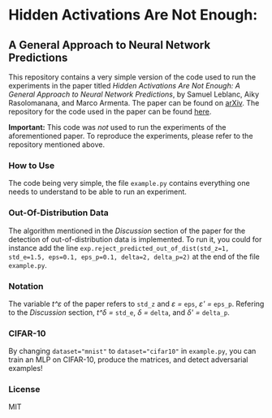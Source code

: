 # Hidden Activations Are Not Enough:
## A General Approach to Neural Network Predictions

This repository contains a very simple version of the code used to run the experiments in the paper titled *Hidden Activations Are Not Enough: A General Approach to Neural Network Predictions*, by Samuel Leblanc, Aiky Rasolomanana, and Marco Armenta. 
The paper can be found on <a href="https://arxiv.org/abs/2409.13163" target="_blank">arXiv</a>. 
The repository for the code used in the paper can be found <a href="https://github.com/MarcoArmenta/Hidden-Activations-are-not-Enough" target="_blank">here</a>. 

**Important:** This code was *not* used to run the experiments of the aforementioned paper. 
To reproduce the experiments, please refer to the repository mentioned above. 

### How to Use

The code being very simple, the file `example.py` contains everything one needs to understand to be able to run an experiment. 

### Out-Of-Distribution Data

The algorithm mentioned in the *Discussion* section of the paper for the detection of out-of-distribution data is implemented. 
To run it, you could for instance add the line `exp.reject_predicted_out_of_dist(std_z=1, std_e=1.5, eps=0.1, eps_p=0.1, delta=2, delta_p=2)` at the end of the file `example.py`. 

### Notation

The variable *t^ε* of the paper refers to `std_z` and *ε =* `eps`, *ε' =* `eps_p`. 
Refering to the *Discussion* section, *t^δ =* `std_e`, *δ =* `delta`, and *δ' =* `delta_p`. 

### CIFAR-10

By changing `dataset="mnist"` to `dataset="cifar10"` in `example.py`, you can train an MLP on CIFAR-10, produce the matrices, and detect adversarial examples!

### License

MIT